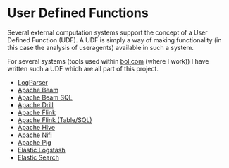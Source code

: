 # User Defined Functions
Several external computation systems support the concept of a User Defined Function (UDF).
A UDF is simply a way of making functionality (in this case the analysis of useragents)
available in such a system.

For several systems (tools used within
[bol.com](https://partnerprogramma.bol.com/click/click?p=1&t=url&s=2483&f=TXL&url=http%3A%2F%2Fwww.bol.com%2F&name=yauaa) (where I work))
I have written such a UDF which are all part of this project.

* [LogParser](UDF-LogParser.md)
* [Apache Beam](UDF-ApacheBeam.md)
* [Apache Beam SQL](UDF-ApacheBeamSql.md)
* [Apache Drill](UDF-ApacheDrill.md)
* [Apache Flink](UDF-ApacheFlink.md)
* [Apache Flink (Table/SQL)](UDF-ApacheFlinkTable.md)
* [Apache Hive](UDF-ApacheHive.md)
* [Apache Nifi](UDF-ApacheNifi.md)
* [Apache Pig](UDF-ApachePig.md)
* [Elastic Logstash](UDF-Logstash.md)
* [Elastic Search](UDF-ElasticSearch.md)
